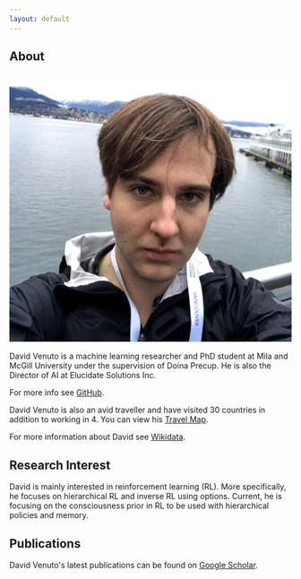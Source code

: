```yaml
---
layout: default
---
```


## About

<img class="profile-picture" src="434.jpg">

David Venuto is a machine learning researcher and PhD student at Mila and McGill University under the supervision of Doina Precup.  He is also the Director of AI at Elucidate Solutions Inc.

For more info see [GitHub](https://github.com/dvVenuto).

David Venuto is also an avid traveller and have visited 30 countries in addition to working in 4.  You can view his [Travel Map](https://drive.google.com/open?id=1_QtJdbULTcZpp6Jb8Da1D3T6d7vGn5np&usp=sharing).

For more information about David see [Wikidata](https://www.wikidata.org/wiki/Q64536153).

## Research Interest

David is mainly interested in reinforcement learning (RL). More specifically, he focuses on hierarchical RL and inverse RL using options. Current, he is focusing on the consciousness prior in RL to be used with hierarchical policies and memory.

## Publications 

David Venuto's latest publications can be found on [Google Scholar](https://scholar.google.ca/citations?user=32rbUtYAAAAJ&hl=en).





